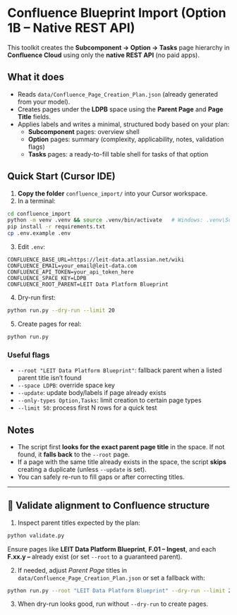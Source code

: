 # Confluence Blueprint Import (Option 1B – Native REST API)

This toolkit creates the **Subcomponent → Option → Tasks** page hierarchy in **Confluence Cloud** using only the **native REST API** (no paid apps).

## What it does
- Reads `data/Confluence_Page_Creation_Plan.json` (already generated from your model).
- Creates pages under the **LDPB** space using the **Parent Page** and **Page Title** fields.
- Applies labels and writes a minimal, structured body based on your plan:
  - **Subcomponent** pages: overview shell
  - **Option** pages: summary (complexity, applicability, notes, validation flags)
  - **Tasks** pages: a ready-to-fill table shell for tasks of that option

## Quick Start (Cursor IDE)

1) **Copy the folder** `confluence_import/` into your Cursor workspace.
2) In a terminal:
```bash
cd confluence_import
python -m venv .venv && source .venv/bin/activate   # Windows: .venv\Scripts\activate
pip install -r requirements.txt
cp .env.example .env
```
3) Edit `.env`:
```
CONFLUENCE_BASE_URL=https://leit-data.atlassian.net/wiki
CONFLUENCE_EMAIL=your_email@leit-data.com
CONFLUENCE_API_TOKEN=your_api_token_here
CONFLUENCE_SPACE_KEY=LDPB
CONFLUENCE_ROOT_PARENT=LEIT Data Platform Blueprint
```
4) Dry-run first:
```bash
python run.py --dry-run --limit 20
```
5) Create pages for real:
```bash
python run.py
```

### Useful flags
- `--root "LEIT Data Platform Blueprint"`: fallback parent when a listed parent title isn’t found
- `--space LDPB`: override space key
- `--update`: update body/labels if page already exists
- `--only-types Option,Tasks`: limit creation to certain page types
- `--limit 50`: process first N rows for a quick test

## Notes
- The script first **looks for the exact parent page title** in the space. If not found, it **falls back** to the `--root` page.
- If a page with the same title already exists in the space, the script **skips** creating a duplicate (unless `--update` is set).
- You can safely re-run to fill gaps or after correcting titles.


---

## 🔎 Validate alignment to Confluence structure

1) Inspect parent titles expected by the plan:
```bash
python validate.py
```
Ensure pages like **LEIT Data Platform Blueprint**, **F.01 – Ingest**, and each **F.xx.y – <Subcomponent>**
already exist (or set `--root` to a guaranteed parent).

2) If needed, adjust *Parent Page* titles in `data/Confluence_Page_Creation_Plan.json`
   or set a fallback with:
```bash
python run.py --root "LEIT Data Platform Blueprint" --dry-run --limit 20
```

3) When dry-run looks good, run without `--dry-run` to create pages.
